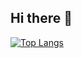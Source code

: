 

## Hi there 👋
[![Top Langs](https://github-readme-stats.vercel.app/api/top-langs/?username=arcadnick&layout=compact&theme=radical)](https://github.com/anuraghazra/github-readme-stats)


<!--
## Hi there 👋
<h1 align="center">Hi there👋</h1>
**Arcadnick/Arcadnick** is a ✨ _special_ ✨ repository because its `README.md` (this file) appears on your GitHub profile.

Here are some ideas to get you started:

- 🔭 I’m currently working on ...
- 🌱 I’m currently learning ...
- 👯 I’m looking to collaborate on ...
- 🤔 I’m looking for help with ...
- 💬 Ask me about ...
- 📫 How to reach me: ...
- 😄 Pronouns: ...
- ⚡ Fun fact: ...
-->
